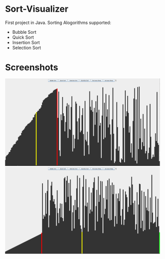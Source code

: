 # Sort-Visualizer
First project in Java.
Sorting Alogorithms supported:
 - Bubble Sort
 - Quick Sort
 - Insertion Sort
 - Selection Sort
 
 # Screenshots
![ss1](res/Ins.png)
![ss1](res/Qs.png)
